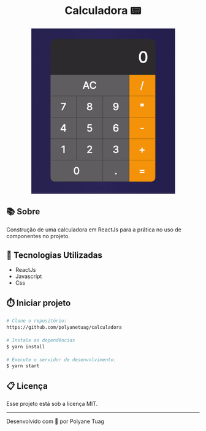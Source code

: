 <h1 align="center">Calculadora 📟
</h1>

<div align="center">
    <img width='375' src="./public/demo.gif">
</div>

## 📚 Sobre
Construção de uma calculadora em ReactJs para a prática no uso de componentes no projeto.

## 🚀 Tecnologias Utilizadas
- ReactJs
- Javascript
- Css
## ⏱️ Iniciar projeto

```bash
# Clone o repositório:
https://github.com/polyanetuag/calculadora

# Instale as dependências
$ yarn install

# Execute o servidor de desenvolvimento:
$ yarn start

```

## 📋 Licença
Esse projeto está sob a licença MIT. 

---

Desenvolvido com 💜 por Polyane Tuag
